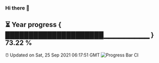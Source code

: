 ### Hi there 👋
⏳ Year progress { █████████████████████▁▁▁▁▁▁▁▁▁ } 73.22 %
---
⏰ Updated on Sat, 25 Sep 2021 06:17:51 GMT
![Progress Bar CI](https://github.com/liununu/liununu/workflows/Progress%20Bar%20CI/badge.svg)
